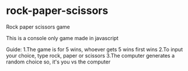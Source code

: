 # rock-paper-scissors

Rock paper scissors game

This is a console only game made in javascript

Guide:
1.The game is for 5 wins, whoever gets 5 wins first wins
2.To input your choice, type rock, paper or scissors
3.The computer generates a random choice so, it's you vs the computer